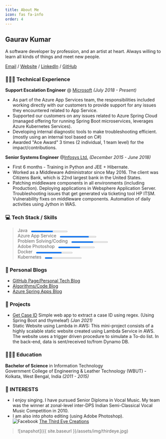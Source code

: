 ```yaml
---
title: About Me
icon: fas fa-info
order: 4
---
```


## Gaurav Kumar

A software developer by profession, and an artist at heart. Always willing to learn all kinds of things and meet new people.  

[Email](mailto:gkgaurav31@gmail.com) / [Website](https://gkgaurav31.github.io/) / [LinkedIn](https://www.linkedin.com/in/gauk/) / [GitHub](https://github.com/gkgaurav31)  

### 👨🏻‍💻 Technical Experience

**Support Escalation Engineer** @ [Microsoft](https://www.microsoft.com/en-in/) _(July 2018 - Present)_  

- As part of the Azure App Services team, the responsibilities included working directly with our customers to provide support for any issues they encountered related to App Service.
- Supported our customers on any issues related to Azure Spring Cloud (managed offering for running Spring Boot microservices, leverages Azure Kubernetes Services).
- Developing internal diagnostic tools to make troubleshooting efficient. (mostly using an internal tool based on C#)
- Awarded "Ace Award" 3 times (2 individual, 1 team level) for the impact/contributions.

**Senior Systems Engineer**   @[Infosys Ltd.](https://www.infosys.com/) _(December 2015 - June 2018)_

- First 6 months - Training in Python and JEE + Hibernate.
- Worked as a Middleware Administrator since May 2016. The client was Citizens Bank, which is 22nd largest bank in the United States.
- Patching middleware components in all environments (including Production). Deploying applications in Websphere Application Server. Troubleshooting issues that get generated via ticketing tool HP ITSM. Vulnerability fixes on middleware components. Automation of daily activities using Jython in WAS.

### :computer: Tech Stack / Skills

> Java &nbsp; <progress max="100" value="60" style="width: 25%; height: 10px;"></progress>  
> Azure App Service &nbsp; <progress max="100" value="80" style="width: 25%; height: 10px;"></progress>  
> Problem Solving/Coding &nbsp; <progress max="100" value="60" style="width: 25%; height: 10px;"></progress>  
> Adobe Photoshop &nbsp; <progress max="100" value="60" style="width: 25%; height: 10px;"></progress>  
> Docker &nbsp; <progress max="100" value="70" style="width: 25%; height: 10px;"></progress>  
> Kubernetes &nbsp; <progress max="100" value="20" style="width: 25%; height: 10px;"></progress>  

### :notebook_with_decorative_cover: Personal Blogs

- [GitHub Page/Personal Tech Blog](https://gkgaurav31.github.io/blog/)
- [Algorithms/Code Blog](https://gkgaurav31.github.io/)
- [Azure Spring Apps Blog](https://gkgaurav31.github.io/azure-spring-cloud/)

### :newspaper: Projects

- [Get Case ID](https://getcaseid.azurewebsites.net/) Simple web app to extract a case ID using regex. (Using Spring Boot and thymeleaf) _(Jan 2021)_
- Static Website using Lambda in AWS: This mini-project consists of a highly scalable static website created using Lambda Service in AWS. The website uses a trigger driven procedure to simulate a To-do list. In the back-end, data is sent/received to/from Dynamo DB.

### 👨🏻‍🎓 Education

**Bachelor of Science** in Information Technology<br>
Government College of Engineering & Leather Technology (WBUT) - Kolkata, West Bengal, India _(2011 - 2015)_

### :musical_score: INTERESTS

- I enjoy singing. I have pursued Senior Diploma in Vocal Music. My team was the winner at zonal-level inter-DPS Indian Semi-Classical Vocal Music Competition in 2010.
- I am also into photo editing (using Adobe Photoshop).  
![Facebook](https://img.shields.io/badge/Facebook-%231877F2.svg?style=for-the-badge&logo=Facebook&logoColor=white)
[The Third Eye Creations](https://www.facebook.com/thethirdeyecreations)  

>![snapshot]({{ site.baseurl }}/assets/img/thirdeye.jpg)
